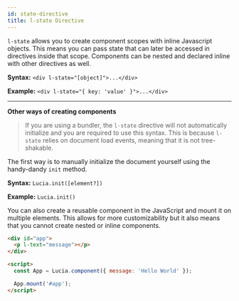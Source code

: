 ```yaml
---
id: state-directive
title: l-state Directive
---
```


`l-state` allows you to create component scopes with inline Javascript objects. This means you can pass state that can later be accessed in directives inside that scope. Components can be nested and declared inline with other directives as well.

**Syntax:** `<div l-state="[object]">...</div>`

**Example:** `<div l-state="{ key: 'value' }">...</div>`

---

**Other ways of creating components**

> If you are using a bundler, the `l-state` directive will not automatically initialize and you are required to use this syntax. This is because `l-state` relies on document load events, meaning that it is not tree-shakable.

The first way is to manually initialize the document yourself using the handy-dandy `init` method.

**Syntax:** `Lucia.init([element?])`

**Example:** `Lucia.init()`

You can also create a reusable component in the JavaScript and mount it on multiple elements. This allows for more customizability but it also means that you cannot create nested or inline components.

```html
<div id="app">
  <p l-text="message"></p>
</div>

<script>
  const App = Lucia.component({ message: 'Hello World' });

  App.mount('#app');
</script>
```
